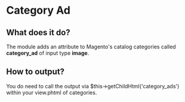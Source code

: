 # Category Ad

## What does it do?

The module adds an attribute to Magento's catalog categories called **category_ad** of input type **image**.

## How to output?

You do need to call the output via $this->getChildHtml('category_ads') within your view.phtml of categories.